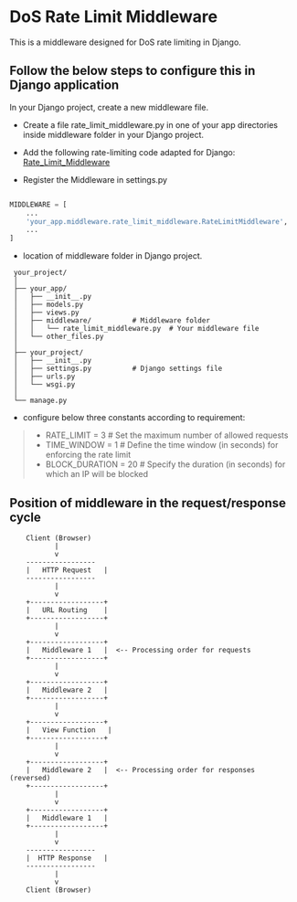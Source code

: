 # DoS Rate Limit Middleware

This is a middleware designed for DoS rate limiting in Django. 

## Follow the below steps to configure this in Django application

In your Django project, create a new middleware file.

- Create a file rate_limit_middleware.py in one of your app directories inside middleware folder in your Django project.

- Add the following rate-limiting code adapted for Django:
 [Rate_Limit_Middleware](https://github.com/akashgalagali/DoS-Rate-Limit-)

-  Register the Middleware in settings.py

```python

MIDDLEWARE = [
    ...
    'your_app.middleware.rate_limit_middleware.RateLimitMiddleware',
    ...
]

```
- location of middleware folder in Django project.
``` 
 your_project/
 │
 ├── your_app/
 │   ├── __init__.py
 │   ├── models.py
 │   ├── views.py
 │   ├── middleware/          # Middleware folder
 │   │   └── rate_limit_middleware.py  # Your middleware file
 │   └── other_files.py
 │
 ├── your_project/
 │   ├── __init__.py
 │   ├── settings.py          # Django settings file
 │   ├── urls.py
 │   └── wsgi.py
 │
 └── manage.py
```
- configure below three constants according to requirement:
> - RATE_LIMIT = 3  # Set the maximum number of allowed requests 
> - TIME_WINDOW = 1  # Define the time window (in seconds) for enforcing the rate limit
> - BLOCK_DURATION = 20  # Specify the duration (in seconds) for which an IP will be blocked

## Position of middleware in the request/response cycle

```
    Client (Browser)
           |
           v
    -----------------
    |   HTTP Request   |
    -----------------
           |
           v
    +------------------+
    |   URL Routing    |
    +------------------+
           |
           v
    +------------------+
    |   Middleware 1   |  <-- Processing order for requests
    +------------------+
           |
           v
    +------------------+
    |   Middleware 2   |
    +------------------+
           |
           v
    +------------------+
    |   View Function   |
    +------------------+
           |
           v
    +------------------+
    |   Middleware 2   |  <-- Processing order for responses (reversed)
    +------------------+
           |
           v
    +------------------+
    |   Middleware 1   |
    +------------------+
           |
           v
    -----------------
    |  HTTP Response   |
    -----------------
           |
           v
    Client (Browser)
```